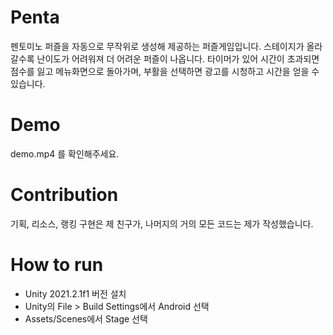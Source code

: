 # Penta
펜토미노 퍼즐을 자동으로 무작위로 생성해 제공하는 퍼즐게임입니다. 스테이지가 올라갈수록 난이도가 어려워져 더 어려운 퍼즐이 나옵니다.
타이머가 있어 시간이 초과되면 점수를 잃고 메뉴화면으로 돌아가며, 부활을 선택하면 광고를 시청하고 시간을 얻을 수 있습니다.

# Demo
demo.mp4 를 확인해주세요.

# Contribution
기획, 리소스, 랭킹 구현은 제 친구가, 나머지의 거의 모든 코드는 제가 작성했습니다.

# How to run
* Unity 2021.2.1f1 버전 설치
* Unity의 File > Build Settings에서 Android 선택
* Assets/Scenes에서 Stage 선택
